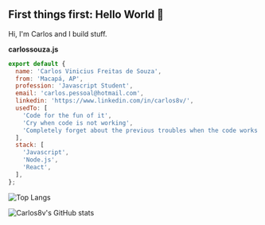 ## First things first: Hello World 🚀
Hi, I'm Carlos and I build stuff.

**carlossouza.js**

```javascript
export default {
  name: 'Carlos Vinicius Freitas de Souza',
  from: 'Macapá, AP',
  profession: 'Javascript Student',
  email: 'carlos.pessoal@hotmail.com',
  linkedin: 'https://www.linkedin.com/in/carlos8v/',
  usedTo: [
    'Code for the fun of it',
    'Cry when code is not working',
    'Completely forget about the previous troubles when the code works',
  ],
  stack: [
    'Javascript',
    'Node.js',
    'React',
  ],
};

```

![Top Langs](https://github-readme-stats.vercel.app/api/top-langs/?username=carlos8v&theme=tokyonight&layout=compact)

![Carlos8v's GitHub stats](https://github-readme-stats.vercel.app/api?username=carlos8v&show_icons=true&theme=tokyonight)

